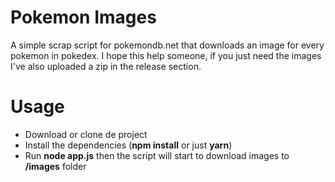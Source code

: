 # Pokemon Images
A simple scrap script for pokemondb.net that downloads an image for every pokemon in pokedex. I hope this help someone, if you just need the images I've also uploaded a zip in the release section.

# Usage
- Download or clone de project
- Install the dependencies (**npm install** or just **yarn**)
- Run **node app.js** then the script will start to download images to **/images** folder 
